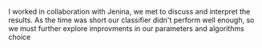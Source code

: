 I worked in collaboration with Jenina, we met to discuss and interpret the results.
As the time was short our classifier didn't perform well enough, so we must further explore improvments in our parameters and algorithms choice
